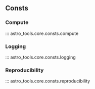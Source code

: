 ## Consts

### Compute

::: astro_tools.core.consts.compute

### Logging

::: astro_tools.core.consts.logging

### Reproducibility

::: astro_tools.core.consts.reproducibility
